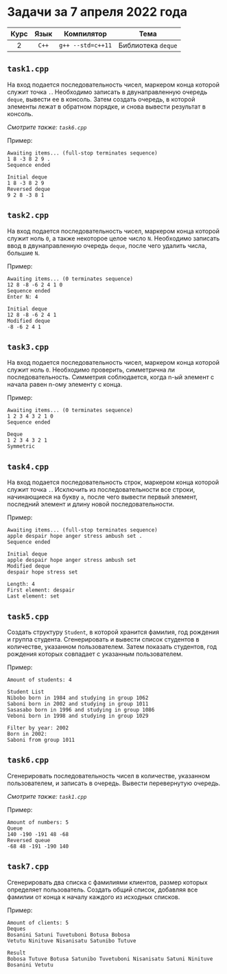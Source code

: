 # Задачи за 7 апреля 2022 года
| Курс | Язык | Компилятор | Тема
|:-:|:-:|:-:|:-:|
| 2 | `C++` | `g++ --std=c++11` | Библиотека `deque` |

## `task1.cpp`
На вход подается последовательность чисел, маркером конца которой служит точка `.`. Необходимо записать в двунаправленную очередь `deque`, вывести ее в консоль. Затем создать очередь, в которой элементы лежат в обратном порядке, и снова вывести результат в консоль.

_Смотрите также: `task6.cpp`_

Пример:
```
Awaiting items... (full-stop terminates sequence)
1 8 -3 8 2 9 .
Sequence ended

Initial deque
1 8 -3 8 2 9 
Reversed deque
9 2 8 -3 8 1 
```

## `task2.cpp`
На вход подается последовательность чисел, маркером конца которой служит ноль `0`, а также некоторое целое число `N`. Необходимо записать ввод в двунаправленную очередь `deque`, после чего удалить числа, большие `N`.

Пример:
```
Awaiting items... (0 terminates sequence)
12 8 -8 -6 2 4 1 0
Sequence ended
Enter N: 4

Initial deque
12 8 -8 -6 2 4 1 
Modified deque
-8 -6 2 4 1 
```

## `task3.cpp`
На вход подается последовательность чисел, маркером конца которой служит ноль `0`. Необходимо проверить, симметрична ли последовательность. Симметрия соблюдается, когда n-ый элемент с начала равен n-ому элементу с конца.

Пример:
```
Awaiting items... (0 terminates sequence)
1 2 3 4 3 2 1 0
Sequence ended

Deque
1 2 3 4 3 2 1 
Symmetric
```

## `task4.cpp`
На вход подается последовательность строк, маркером конца которой служит точка `.`. Исключить из последовательности все строки, начинающиеся на букву `a`, после чего вывести первый элемент, последний элемент и длину новой последовательности.

Пример:
```
Awaiting items... (full-stop terminates sequence)
apple despair hope anger stress ambush set .
Sequence ended

Initial deque
apple despair hope anger stress ambush set 
Modified deque
despair hope stress set 

Length: 4
First element: despair
Last element: set
```

## `task5.cpp`
Создать структуру `Student`, в которой хранится фамилия, год рождения и группа студента. Сгенерировать и вывести список студентов в количестве, указанном пользователем. Затем показать студентов, год рождения которых совпадает с указанным пользователем.

Пример:
```
Amount of students: 4

Student List
Nibobo born in 1984 and studying in group 1062
Saboni born in 2002 and studying in group 1011
Sasasabo born in 1996 and studying in group 1086
Veboni born in 1998 and studying in group 1029

Filter by year: 2002
Born in 2002: 
Saboni from group 1011
```

## `task6.cpp`
Сгенерировать последовательность чисел в количестве, указанном пользователем, и записать в очередь. Вывести перевернутую очередь.

_Смотрите также: `task1.cpp`_

Пример:
```
Amount of numbers: 5
Queue
140 -190 -191 48 -68 
Reversed queue
-68 48 -191 -190 140 
```

## `task7.cpp`
Сгенерировать два списка с фамилиями клиентов, размер которых определяет пользователь. Создать общий список, добавляя все фамилии от конца к началу каждого из исходных списков.

Пример:
```
Amount of clients: 5
Deques
Bosanini Satuni Tuvetuboni Botusa Bobosa 
Vetutu Ninituve Nisanisatu Satunibo Tutuve 

Result
Bobosa Tutuve Botusa Satunibo Tuvetuboni Nisanisatu Satuni Ninituve Bosanini Vetutu
```
